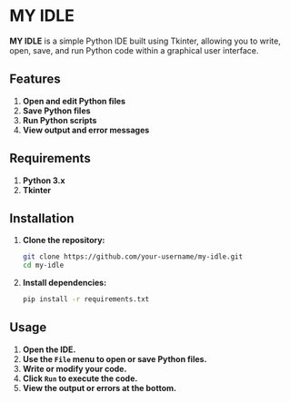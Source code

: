 # **MY IDLE**

**MY IDLE** is a simple Python IDE built using Tkinter, allowing you to write, open, save, and run Python code within a graphical user interface.

## **Features**

1. **Open and edit Python files**
2. **Save Python files**
3. **Run Python scripts**
4. **View output and error messages**

## **Requirements**

1. **Python 3.x**
2. **Tkinter**

## **Installation**

1. **Clone the repository:**
    ```bash
    git clone https://github.com/your-username/my-idle.git
    cd my-idle
    ```

2. **Install dependencies:**
    ```bash
    pip install -r requirements.txt
    ```

## **Usage**

1. **Open the IDE.**
2. **Use the `File` menu to open or save Python files.**
3. **Write or modify your code.**
4. **Click `Run` to execute the code.**
5. **View the output or errors at the bottom.**


